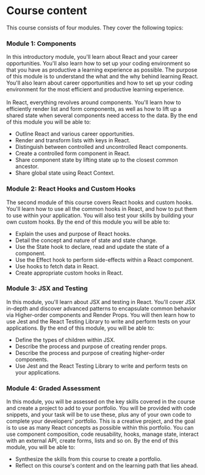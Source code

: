 # Course content
This course consists of four modules. They cover the following topics:
### Module 1: Components
In this introductory module, you'll learn about React and your career opportunities. You'll also learn how to set up your coding environment so that you have as productive a learning experience as possible. The purpose of this module is to understand the what and the why behind learning React. You'll also learn about career opportunities and how to set up your coding environment for the most efficient and productive learning experience.
<br/><br/>
In React, everything revolves around components. You'll learn how to efficiently render list and form components, as well as how to lift up a shared state when several components need access to the data. By the end of this module you will be able to:
- Outline React and various career opportunities. 
- Render and transform lists with keys in React. 
- Distinguish between controlled and uncontrolled React components. 
- Create a controlled form component in React. 
- Share component state by lifting state up to the closest common ancestor. 
- Share global state using React Context. 

### Module 2: React Hooks and Custom Hooks
The second module of this course covers React hooks and custom hooks. You'll learn how to use all the common hooks in React, and how to put them to use within your application. You will also test your skills by building your own custom hooks. By the end of this module you will be able to:
- Explain the uses and purpose of React hooks.  
- Detail the concept and nature of state and state change. 
- Use the State hook to declare, read and update the state of a component. 
- Use the Effect hook to perform side-effects within a React component. 
- Use hooks to fetch data in React. 
- Create appropriate custom hooks in React.

### Module 3: JSX and Testing
In this module, you'll learn about JSX and testing in React. You'll cover JSX in-depth and discover advanced patterns to encapsulate common behavior via Higher-order components and Render Props. You will then learn how to use Jest and the React Testing Library to write and perform tests on your applications. By the end of this module, you will be able to:
- Define the types of children within JSX. 
- Describe the process and purpose of creating render props. 
- Describe the process and purpose of creating higher-order components. 
- Use Jest and the React Testing Library to write and perform tests on your applications. 

### Module 4: Graded Assessment
In this module, you will be assessed on the key skills covered in the course and create a project to add to your portfolio. You will be provided with code snippets, and your task will be to use these, plus any of your own code to complete your developers' portfolio. This is a creative project, and the goal is to use as many React concepts as possible within this portfolio. You can use component composition, code reusability, hooks, manage state, interact with an external API, create forms, lists and so on.
By the end of this module, you will be able to:
- Synthesize the skills from this course to create a portfolio. 
- Reflect on this course's content and on the learning path that lies ahead. 
